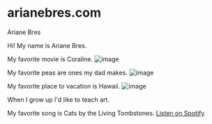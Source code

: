 # arianebres.com
Ariane Bres 

Hi! My name is Ariane Bres.

My favorite movie is Coraline.
![image](https://github.com/user-attachments/assets/cbfe2fb9-a229-4eaa-82dc-d2e0e2c04900)

My favorite peas are ones my dad makes.
![image](https://github.com/user-attachments/assets/bb01f8db-8577-4f90-a449-ba4fea3f2c9e)

My favorite place to vacation is Hawaii.
![image](https://github.com/user-attachments/assets/4cef522c-6b9b-42c8-ace8-4bea27ca268f)

When I grow up I'd like to teach art.

My favorite song is Cats by the Living Tombstones.
[Listen on Spotify](https://open.spotify.com/track/0F2b9xM61pX5AJrfmgjbAJ)

